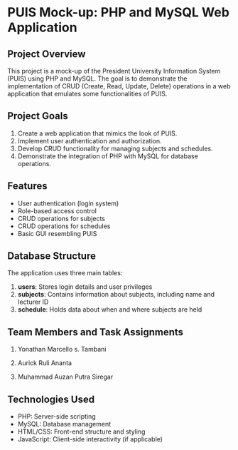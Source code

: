 # PUIS Mock-up: PHP and MySQL Web Application

## Project Overview

This project is a mock-up of the President University Information System (PUIS) using PHP and MySQL. The goal is to demonstrate the implementation of CRUD (Create, Read, Update, Delete) operations in a web application that emulates some functionalities of PUIS.

## Project Goals

1. Create a web application that mimics the look of PUIS.
2. Implement user authentication and authorization.
3. Develop CRUD functionality for managing subjects and schedules.
4. Demonstrate the integration of PHP with MySQL for database operations.

## Features

- User authentication (login system)
- Role-based access control
- CRUD operations for subjects
- CRUD operations for schedules
- Basic GUI resembling PUIS

## Database Structure

The application uses three main tables:

1. **users**: Stores login details and user privileges
2. **subjects**: Contains information about subjects, including name and lecturer ID
3. **schedule**: Holds data about when and where subjects are held

## Team Members and Task Assignments

1. Yonathan Marcello s. Tambani

2. Aurick Ruli Ananta

3. Muhammad Auzan Putra Siregar

## Technologies Used

- PHP: Server-side scripting
- MySQL: Database management
- HTML/CSS: Front-end structure and styling
- JavaScript: Client-side interactivity (if applicable)
